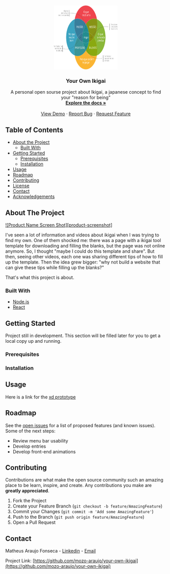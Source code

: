 <!-- PROJECT LOGO -->
<br />
<p align="center">
  <a href="https://github.com/mozo-araujo/your-own-ikigai">
    <img src="ikigai_logo.svg" alt="Ikigai Logo" width="200" height="200">
  </a>

  <h3 align="center">Your Own Ikigai</h3>

  <p align="center">
    A personal open sourse project about Ikigai, a japanese concept to find your "reason for being"
    <br />
    <a href="https://github.com/mozo-araujo/your-own-ikigai#about-the-project"><strong>Explore the docs »</strong></a>
    <br />
    <br />
    <a href="https://github.com/mozo-araujo/your-own-ikigai#usage">View Demo</a>
    ·
    <a href="https://github.com/mozo-araujo/your-own-ikigai/issues">Report Bug</a>
    ·
    <a href="https://github.com/mozo-araujo/your-own-ikigai/issues">Request Feature</a>
  </p>
</p>



<!-- TABLE OF CONTENTS -->
## Table of Contents

* [About the Project](#about-the-project)
  * [Built With](#built-with)
* [Getting Started](#getting-started)
  * [Prerequisites](#prerequisites)
  * [Installation](#installation)
* [Usage](#usage)
* [Roadmap](#roadmap)
* [Contributing](#contributing)
* [License](#license)
* [Contact](#contact)
* [Acknowledgements](#acknowledgements)



<!-- ABOUT THE PROJECT -->
## About The Project

[![Product Name Screen Shot][product-screenshot]](https://example.com)

I've seen a lot of information and videos about ikigai when I was trying to find my own. One of them shocked me: there was a page with a ikigai tool template for downloading and filling the blanks, but the page was not online anymore.
So, I thought "maybe I could do this template and share". But then, seeing other videos, each one was sharing different tips of how to fill up the template. Then the idea grew bigger: "why not build a website that can give these tips while filling up the blanks?"

That's what this project is about.

### Built With

* [Node.js](https://nodejs.org/pt/)
* [React](https://pt-br.reactjs.org/)


<!-- GETTING STARTED -->
## Getting Started

Project still in development. This section will be filled later for you to get a local copy up and running.

### Prerequisites


### Installation
 

<!-- USAGE EXAMPLES -->
## Usage

Here is a link for the [xd prototype](https://xd.adobe.com/view/59eb0b46-d7df-4bde-6d97-41d485998f72-2fda/?fullscreen)



<!-- ROADMAP -->
## Roadmap

See the [open issues](https://github.com/mozo-araujo/your-own-ikigai/issues) for a list of proposed features (and known issues).
Some of the next steps:
* Review menu bar usability
* Develop entries
* Develop front-end animations 


<!-- CONTRIBUTING -->
## Contributing

Contributions are what make the open source community such an amazing place to be learn, inspire, and create. Any contributions you make are **greatly appreciated**.

1. Fork the Project
2. Create your Feature Branch (`git checkout -b feature/AmazingFeature`)
3. Commit your Changes (`git commit -m 'Add some AmazingFeature'`)
4. Push to the Branch (`git push origin feature/AmazingFeature`)
5. Open a Pull Request



<!-- LICENSE 
## License
Distributed under the MIT License. See `LICENSE` for more information.
-->


<!-- CONTACT -->
## Contact

Matheus Araujo Fonseca - [Linkedin](https://www.linkedin.com/in/matheus-a-fonseca/) - [Email](mailto:mozo_araujo@hotmail.com)

Project Link: [https://github.com/mozo-araujo/your-own-ikigai](https://github.com/mozo-araujo/your-own-ikigai)



<!-- ACKNOWLEDGEMENTS
## Acknowledgements
* []()
* []()
* []()
-->




<!-- MARKDOWN LINKS & IMAGES -->
<!-- https://www.markdownguide.org/basic-syntax/#reference-style-links
[contributors-shield]: https://img.shields.io/github/contributors/othneildrew/Best-README-Template.svg?style=flat-square
[contributors-url]: https://github.com/othneildrew/Best-README-Template/graphs/contributors
[forks-shield]: https://img.shields.io/github/forks/othneildrew/Best-README-Template.svg?style=flat-square
[forks-url]: https://github.com/othneildrew/Best-README-Template/network/members
[stars-shield]: https://img.shields.io/github/stars/othneildrew/Best-README-Template.svg?style=flat-square
[stars-url]: https://github.com/othneildrew/Best-README-Template/stargazers
[issues-shield]: https://img.shields.io/github/issues/othneildrew/Best-README-Template.svg?style=flat-square
[issues-url]: https://github.com/othneildrew/Best-README-Template/issues
[license-shield]: https://img.shields.io/github/license/othneildrew/Best-README-Template.svg?style=flat-square
[license-url]: https://github.com/othneildrew/Best-README-Template/blob/master/LICENSE.txt
[linkedin-shield]: https://img.shields.io/badge/-LinkedIn-black.svg?style=flat-square&logo=linkedin&colorB=555
[linkedin-url]: https://linkedin.com/in/othneildrew
[product-screenshot]: images/screenshot.png
-->
